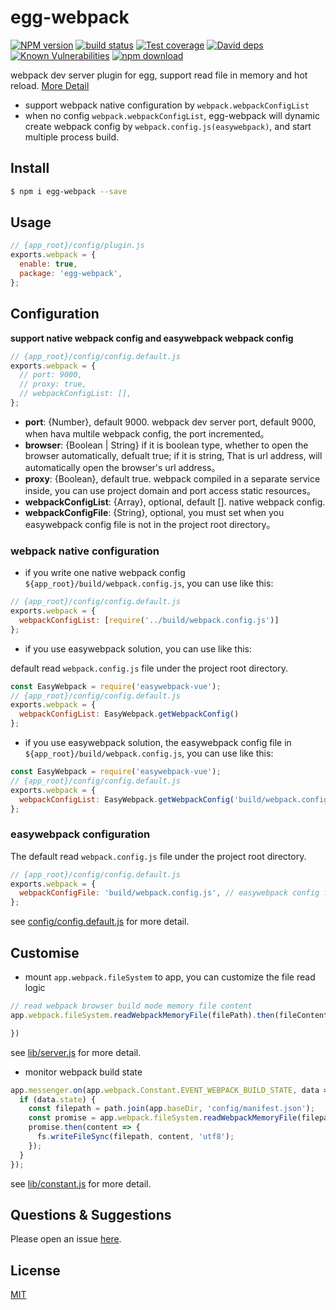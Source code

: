 # egg-webpack

[![NPM version][npm-image]][npm-url]
[![build status][travis-image]][travis-url]
[![Test coverage][codecov-image]][codecov-url]
[![David deps][david-image]][david-url]
[![Known Vulnerabilities][snyk-image]][snyk-url]
[![npm download][download-image]][download-url]

[npm-image]: https://img.shields.io/npm/v/egg-webpack.svg?style=flat-square
[npm-url]: https://npmjs.org/package/egg-webpack
[travis-image]: https://img.shields.io/travis/hubcarl/egg-webpack.svg?style=flat-square
[travis-url]: https://travis-ci.org/hubcarl/egg-webpack
[codecov-image]: https://img.shields.io/codecov/c/github/hubcarl/egg-webpack.svg?style=flat-square
[codecov-url]: https://codecov.io/github/hubcarl/egg-webpack?branch=master
[david-image]: https://img.shields.io/david/hubcarl/egg-webpack.svg?style=flat-square
[david-url]: https://david-dm.org/hubcarl/egg-webpack
[snyk-image]: https://snyk.io/test/npm/egg-webpack/badge.svg?style=flat-square
[snyk-url]: https://snyk.io/test/npm/egg-webpack
[download-image]: https://img.shields.io/npm/dm/egg-webpack.svg?style=flat-square
[download-url]: https://npmjs.org/package/egg-webpack

webpack dev server plugin for egg, support read file in memory and hot reload. [More Detail](http://hubcarl.github.io/blog/2017/04/15/egg-webpack/)

-  support webpack native configuration by `webpack.webpackConfigList`
-  when no config `webpack.webpackConfigList`, egg-webpack will dynamic create webpack config by `webpack.config.js(easywebpack)`, and start multiple process build.

## Install

```bash
$ npm i egg-webpack --save
```

## Usage

```js
// {app_root}/config/plugin.js
exports.webpack = {
  enable: true,
  package: 'egg-webpack',
};
```

## Configuration

**support native webpack config and easywebpack webpack config**

```js
// {app_root}/config/config.default.js
exports.webpack = {
  // port: 9000,  
  // proxy: true,
  // webpackConfigList: [],
};
```

- **port**: {Number}, default 9000. webpack dev server port, default 9000,  when hava multile webpack config, the port incremented。
- **browser**: {Boolean | String}  if it is boolean type, whether to open the browser automatically, defualt true; if it is string, 
That is url address, will automatically open the browser's url address。
- **proxy**: {Boolean}, default true. webpack compiled in a separate service inside, you can use project domain and port access static resources。
- **webpackConfigList**: {Array}, optional, default []. native webpack config.
- **webpackConfigFile**: {String}, optional, you must set when you easywebpack config file is not in the project root directory。


### webpack native configuration

- if you write one native webpack config `${app_root}/build/webpack.config.js`, you can use like this:

```js
// {app_root}/config/config.default.js
exports.webpack = {
  webpackConfigList: [require('../build/webpack.config.js')]
};
```

- if you use easywebpack solution, you can use like this:

default read `webpack.config.js` file under the project root directory.

```js
const EasyWebpack = require('easywebpack-vue');
// {app_root}/config/config.default.js
exports.webpack = {
  webpackConfigList: EasyWebpack.getWebpackConfig()
};
```

- if you use easywebpack solution, the easywebpack config file in `${app_root}/build/webpack.config.js`,  you can use like this:

```js
const EasyWebpack = require('easywebpack-vue');
// {app_root}/config/config.default.js
exports.webpack = {
  webpackConfigList: EasyWebpack.getWebpackConfig('build/webpack.config.js')
};
```

### easywebpack configuration

The default read `webpack.config.js` file under the project root directory.

```js
// {app_root}/config/config.default.js
exports.webpack = {
  webpackConfigFile: 'build/webpack.config.js', // easywebpack config file path
};
```


see [config/config.default.js](config/config.default.js) for more detail.

## Customise

- mount `app.webpack.fileSystem` to app, you can customize the file read logic

```js
// read webpack browser build mode memory file content
app.webpack.fileSystem.readWebpackMemoryFile(filePath).then(fileContent =>{

})
```
see [lib/server.js](lib/server.js)  for more detail.


- monitor webpack build state

```js
app.messenger.on(app.webpack.Constant.EVENT_WEBPACK_BUILD_STATE, data => {
  if (data.state) {
    const filepath = path.join(app.baseDir, 'config/manifest.json');
    const promise = app.webpack.fileSystem.readWebpackMemoryFile(filepath);
    promise.then(content => {
      fs.writeFileSync(filepath, content, 'utf8');
    });
  }
});
```

see [lib/constant.js](lib/constant.js) for more detail.

## Questions & Suggestions

Please open an issue [here](https://github.com/hubcarl/egg-webpack/issues).

## License

[MIT](LICENSE)
